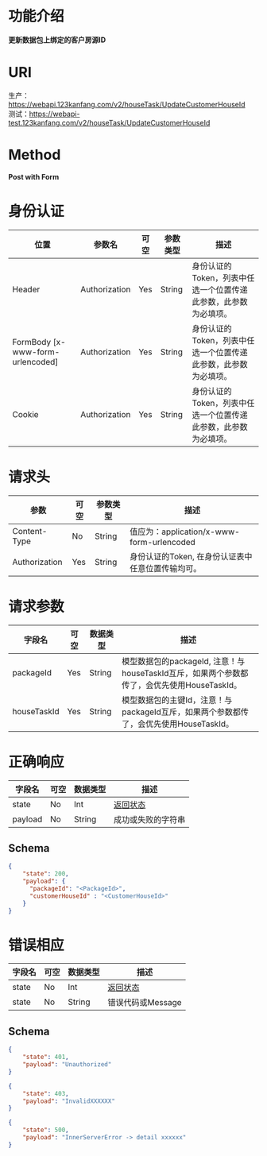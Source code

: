 # 功能介绍
**更新数据包上绑定的客户房源ID**  

# URI
生产：https://webapi.123kanfang.com/v2/houseTask/UpdateCustomerHouseId  
测试：https://webapi-test.123kanfang.com/v2/houseTask/UpdateCustomerHouseId


# Method
**Post with Form**


# 身份认证
| 位置| 参数名 | 可空 | 参数类型 | 描述 |
| ------ | ------ | ------ | ------ | ------ |
| Header | Authorization | Yes | String | 身份认证的Token，列表中任选一个位置传递此参数，此参数为必填项。|
| FormBody [x-www-form-urlencoded] | Authorization | Yes | String | 身份认证的Token，列表中任选一个位置传递此参数，此参数为必填项。|
| Cookie | Authorization | Yes | String | 身份认证的Token，列表中任选一个位置传递此参数，此参数为必填项。|


# 请求头
| 参数 | 可空 | 参数类型 | 描述 |
| ---- | ---- | ---- | ----|
| Content-Type | No | String | 值应为：application/x-www-form-urlencoded |
| Authorization | Yes | String | 身份认证的Token, 在身份认证表中任意位置传输均可。| 


# 请求参数
| 字段名 | 可空 | 数据类型 | 描述 |
| ---- | ---- | ---- | ----|
| packageId | Yes | String | 模型数据包的packageId, 注意！与houseTaskId互斥，如果两个参数都传了，会优先使用HouseTaskId。 |
| houseTaskId | Yes | String | 模型数据包的主键Id，注意！与packageId互斥，如果两个参数都传了，会优先使用HouseTaskId。 |

# 正确响应
| 字段名 | 可空 | 数据类型 | 描述 |
| ---- | ---- | ---- | ----|
| state | No | Int | [返回状态](../Agreement/APIResponseState.md) | 
| payload | No | String | 成功或失败的字符串 |


## Schema
```json
{
    "state": 200,
    "payload": {
      "packageId": "<PackageId>",
      "customerHouseId" : "<CustomerHouseId>"
    }
}
```

# 错误相应
| 字段名 | 可空 | 数据类型 | 描述 |
| ---- | ---- | ---- | ----|
| state | No | Int | [返回状态](../Agreement/APIResponseState.md) | 
| state | No | String | 错误代码或Message | 

## Schema 
``` json
{
    "state": 401,
    "payload": "Unauthorized"
}
```

``` json
{
    "state": 403,
    "payload": "InvalidXXXXXX"
}
```

``` json
{
    "state": 500,
    "payload": "InnerServerError -> detail xxxxxx"
}
```
